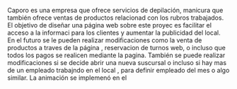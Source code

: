 Caporo  es una empresa que ofrece servicios de depilación, manicura que también ofrece ventas de productos relacionad  con los rubros trabajados. El objetivo de diseñar una página web sobre este proyec  es facilitar el acceso a la  informaci para los clientes y aumentar la  publicidad del local.  
En el futuro  se le pueden realizar modificaciones como  la venta de productos a traves de la página , reservacion de turnos web, o  incluso que todos los pagos se realicen mediante la pagina.  También se puede realizar modificaciones si se decide abrir una nueva suscursal o incluso si hay mas de  un empleado trabajndo en el local , para definir empleado del mes o algo  similar.
La animación se  implemenó en el 
